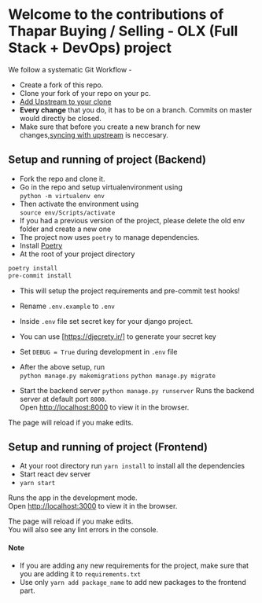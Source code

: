# Welcome to the contributions of Thapar Buying / Selling - OLX (Full Stack + DevOps) project
We follow a systematic Git Workflow -
- Create a fork of this repo.
- Clone your fork of your repo on your pc.
- [Add Upstream to your clone](https://help.github.com/en/github/collaborating-with-issues-and-pull-requests/configuring-a-remote-for-a-fork)
- **Every change** that you do, it has to be on a branch. Commits on master would directly be closed.
- Make sure that before you create a new branch for new changes,[syncing with upstream](https://help.github.com/en/github/collaborating-with-issues-and-pull-requests/syncing-a-fork) is neccesary.

## Setup and running of project (Backend)
- Fork the repo and clone it.
- Go in the repo and setup virtualenvironment using <br>
```python -m virtualenv env``` 
- Then activate the environment using <br>
```source env/Scripts/activate```
- If you had a previous version of the project, please delete the old env folder and create a new one
- The project now uses ```poetry``` to manage dependencies.
- Install [Poetry](https://python-poetry.org/docs/)
- At the root of your project directory <br>
```bash 
poetry install
pre-commit install
```
- This will setup the project requirements and pre-commit test hooks!

- Rename ```.env.example``` to ```.env```
- Inside ```.env``` file set secret key for your django project.
- You can use [https://djecrety.ir/] to generate your secret key
- Set ```DEBUG = True``` during development in ```.env``` file

- After the above setup, run <br>
```python manage.py makemigrations```
```python manage.py migrate```

- Start the backend server 
```python manage.py runserver```
Runs the backend server at default port ```8000```.<br />
Open [http://localhost:8000](http://localhost:8000) to view it in the browser.

The page will reload if you make edits.<br />

## Setup and running of project (Frontend)
- At your root directory run `yarn install` to install all the dependencies
- Start react dev server
- ```yarn start```

Runs the app in the development mode.<br />
Open [http://localhost:3000](http://localhost:3000) to view it in the browser.

The page will reload if you make edits.<br />
You will also see any lint errors in the console.

#### Note
- If you are adding any new requirements for the project, make sure that you are adding it to ```requirements.txt```
- Use only ```yarn add package_name``` to add new packages to the frontend part.
